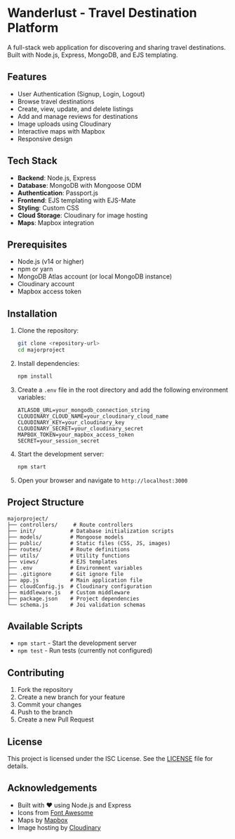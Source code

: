 # Wanderlust - Travel Destination Platform

A full-stack web application for discovering and sharing travel destinations. Built with Node.js, Express, MongoDB, and EJS templating.

## Features

- User Authentication (Signup, Login, Logout)
- Browse travel destinations
- Create, view, update, and delete listings
- Add and manage reviews for destinations
- Image uploads using Cloudinary
- Interactive maps with Mapbox
- Responsive design

## Tech Stack

- **Backend**: Node.js, Express
- **Database**: MongoDB with Mongoose ODM
- **Authentication**: Passport.js
- **Frontend**: EJS templating with EJS-Mate
- **Styling**: Custom CSS
- **Cloud Storage**: Cloudinary for image hosting
- **Maps**: Mapbox integration

## Prerequisites

- Node.js (v14 or higher)
- npm or yarn
- MongoDB Atlas account (or local MongoDB instance)
- Cloudinary account
- Mapbox access token

## Installation

1. Clone the repository:
   ```bash
   git clone <repository-url>
   cd majorproject
   ```

2. Install dependencies:
   ```bash
   npm install
   ```

3. Create a `.env` file in the root directory and add the following environment variables:
   ```
   ATLASDB_URL=your_mongodb_connection_string
   CLOUDINARY_CLOUD_NAME=your_cloudinary_cloud_name
   CLOUDINARY_KEY=your_cloudinary_key
   CLOUDINARY_SECRET=your_cloudinary_secret
   MAPBOX_TOKEN=your_mapbox_access_token
   SECRET=your_session_secret
   ```

4. Start the development server:
   ```bash
   npm start
   ```

5. Open your browser and navigate to `http://localhost:3000`

## Project Structure

```
majorproject/
├── controllers/     # Route controllers
├── init/           # Database initialization scripts
├── models/         # Mongoose models
├── public/         # Static files (CSS, JS, images)
├── routes/         # Route definitions
├── utils/          # Utility functions
├── views/          # EJS templates
├── .env            # Environment variables
├── .gitignore      # Git ignore file
├── app.js          # Main application file
├── cloudConfig.js  # Cloudinary configuration
├── middleware.js   # Custom middleware
├── package.json    # Project dependencies
└── schema.js       # Joi validation schemas
```

## Available Scripts

- `npm start` - Start the development server
- `npm test` - Run tests (currently not configured)

## Contributing

1. Fork the repository
2. Create a new branch for your feature
3. Commit your changes
4. Push to the branch
5. Create a new Pull Request

## License

This project is licensed under the ISC License. See the [LICENSE](LICENSE) file for details.

## Acknowledgements

- Built with ❤️ using Node.js and Express
- Icons from [Font Awesome](https://fontawesome.com/)
- Maps by [Mapbox](https://www.mapbox.com/)
- Image hosting by [Cloudinary](https://cloudinary.com/)
